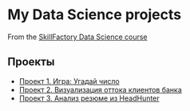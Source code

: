 # My Data Science projects

From the [SkillFactory Data Science course](https://skillfactory.ru/data-science-specialization)

## Проекты

* [Проект 1. Игра: Угадай число](https://github.com/vanpakpro/Data_Science_Hub/tree/main/guess_a_number)
* [Проект 2. Визуализация оттока клиентов банка](https://github.com/vanpakpro/Data_Science_Hub/tree/main/bank_churn)
* [Проект 3. Анализ резюме из HeadHunter](https://github.com/vanpakpro/Data_Science_Hub/tree/main/hh_vacancies)